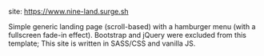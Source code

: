 site: https://www.nine-land.surge.sh

Simple generic landing page (scroll-based) with a hamburger menu (with a fullscreen fade-in effect).
Bootstrap and jQuery were excluded from this template; This site is written in SASS/CSS and vanilla JS.
